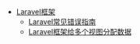  * [Laravel框架](php/laravel/Readme.md)
    * [Laravel常见错误指南](php/laravel/Laravel常见错误指南.md)
    * [Laravel框架给多个视图分配数据](php/laravel/Laravel框架给多个视图分配数)